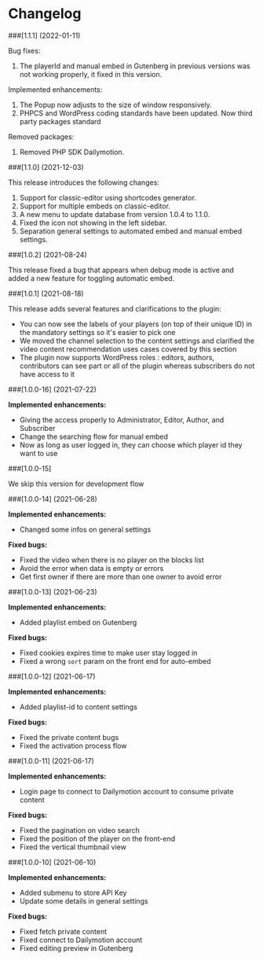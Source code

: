 # Changelog

###[1.1.1] (2022-01-11)

Bug fixes:
1. The playerId and manual embed in Gutenberg in previous versions was not working properly, it fixed in this version.

Implemented enhancements:
1. The Popup now adjusts to the size of window responsively.
2. PHPCS and WordPress coding standards have been updated. Now third party packages standard

Removed packages:
1. Removed PHP SDK Dailymotion.

###[1.1.0] (2021-12-03)

This release introduces the following changes:

1. Support for classic-editor using shortcodes generator.
2. Support for multiple embeds on classic-editor.
3. A new menu to update database from version 1.0.4 to 1.1.0.
4. Fixed the icon not showing in the left sidebar.
5. Separation general settings to automated embed and manual embed settings.

###[1.0.2] (2021-08-24)

This release fixed a bug that appears when debug mode is active and added a new feature for toggling automatic embed.

###[1.0.1] (2021-08-18)

This release adds several features and clarifications to the plugin:

- You can now see the labels of your players (on top of their unique ID) in the mandatory settings so it's easier to pick one
- We moved the channel selection to the content settings and clarified the video content recommendation uses cases covered by this section
- The plugin now supports WordPress roles : editors, authors, contributors can see part or all of the plugin whereas subscribers do not have access to it


###[1.0.0-16] (2021-07-22)

**Implemented enhancements:**
- Giving the access properly to Administrator, Editor, Author, and Subscriber
- Change the searching flow for manual embed
- Now as long as user logged in, they can choose which player id they want to use

###[1.0.0-15]

We skip this version for development flow

###[1.0.0-14] (2021-06-28)

**Implemented enhancements:**
- Changed some infos on general settings

**Fixed bugs:**
- Fixed the video when there is no player on the blocks list
- Avoid the error when data is empty or errors
- Get first owner if there are more than one owner to avoid error


###[1.0.0-13] (2021-06-23)

**Implemented enhancements:**
- Added playlist embed on Gutenberg

**Fixed bugs:**
- Fixed cookies expires time to make user stay logged in
- Fixed a wrong `sort` param on the front end for auto-embed


###[1.0.0-12] (2021-06-17)

**Implemented enhancements:**
- Added playlist-id to content settings

**Fixed bugs:**
- Fixed the private content bugs
- Fixed the activation process flow


###[1.0.0-11] (2021-06-17)

**Implemented enhancements:**
- Login page to connect to Dailymotion account to consume private content 

**Fixed bugs:**
- Fixed the pagination on video search 
- Fixed the position of the player on the front-end
- Fixed the vertical thumbnail view


###[1.0.0-10] (2021-06-10)

**Implemented enhancements:**
- Added submenu to store API Key
- Update some details in general settings

**Fixed bugs:**
- Fixed fetch private content
- Fixed connect to Dailymotion account
- Fixed editing preview in Gutenberg
